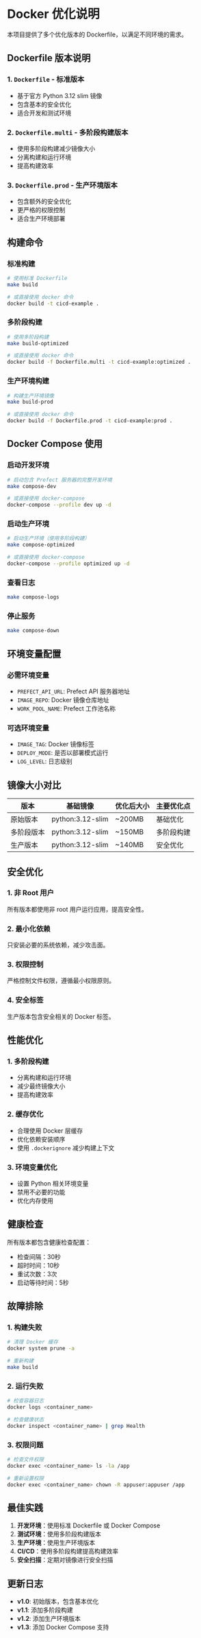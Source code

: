 # Docker 优化说明

本项目提供了多个优化版本的 Dockerfile，以满足不同环境的需求。

## Dockerfile 版本说明

### 1. `Dockerfile` - 标准版本
- 基于官方 Python 3.12 slim 镜像
- 包含基本的安全优化
- 适合开发和测试环境

### 2. `Dockerfile.multi` - 多阶段构建版本
- 使用多阶段构建减少镜像大小
- 分离构建和运行环境
- 提高构建效率

### 3. `Dockerfile.prod` - 生产环境版本
- 包含额外的安全优化
- 更严格的权限控制
- 适合生产环境部署

## 构建命令

### 标准构建
```bash
# 使用标准 Dockerfile
make build

# 或直接使用 docker 命令
docker build -t cicd-example .
```

### 多阶段构建
```bash
# 使用多阶段构建
make build-optimized

# 或直接使用 docker 命令
docker build -f Dockerfile.multi -t cicd-example:optimized .
```

### 生产环境构建
```bash
# 构建生产环境镜像
make build-prod

# 或直接使用 docker 命令
docker build -f Dockerfile.prod -t cicd-example:prod .
```

## Docker Compose 使用

### 启动开发环境
```bash
# 启动包含 Prefect 服务器的完整开发环境
make compose-dev

# 或直接使用 docker-compose
docker-compose --profile dev up -d
```

### 启动生产环境
```bash
# 启动生产环境（使用多阶段构建）
make compose-optimized

# 或直接使用 docker-compose
docker-compose --profile optimized up -d
```

### 查看日志
```bash
make compose-logs
```

### 停止服务
```bash
make compose-down
```

## 环境变量配置

### 必需环境变量
- `PREFECT_API_URL`: Prefect API 服务器地址
- `IMAGE_REPO`: Docker 镜像仓库地址
- `WORK_POOL_NAME`: Prefect 工作池名称

### 可选环境变量
- `IMAGE_TAG`: Docker 镜像标签
- `DEPLOY_MODE`: 是否以部署模式运行
- `LOG_LEVEL`: 日志级别

## 镜像大小对比

| 版本 | 基础镜像 | 优化后大小 | 主要优化点 |
|------|----------|------------|------------|
| 原始版本 | python:3.12-slim | ~200MB | 基础优化 |
| 多阶段版本 | python:3.12-slim | ~150MB | 多阶段构建 |
| 生产版本 | python:3.12-slim | ~140MB | 安全优化 |

## 安全优化

### 1. 非 Root 用户
所有版本都使用非 root 用户运行应用，提高安全性。

### 2. 最小化依赖
只安装必要的系统依赖，减少攻击面。

### 3. 权限控制
严格控制文件权限，遵循最小权限原则。

### 4. 安全标签
生产版本包含安全相关的 Docker 标签。

## 性能优化

### 1. 多阶段构建
- 分离构建和运行环境
- 减少最终镜像大小
- 提高构建效率

### 2. 缓存优化
- 合理使用 Docker 层缓存
- 优化依赖安装顺序
- 使用 `.dockerignore` 减少构建上下文

### 3. 环境变量优化
- 设置 Python 相关环境变量
- 禁用不必要的功能
- 优化内存使用

## 健康检查

所有版本都包含健康检查配置：
- 检查间隔：30秒
- 超时时间：10秒
- 重试次数：3次
- 启动等待时间：5秒

## 故障排除

### 1. 构建失败
```bash
# 清理 Docker 缓存
docker system prune -a

# 重新构建
make build
```

### 2. 运行失败
```bash
# 检查容器日志
docker logs <container_name>

# 检查健康状态
docker inspect <container_name> | grep Health
```

### 3. 权限问题
```bash
# 检查文件权限
docker exec <container_name> ls -la /app

# 重新设置权限
docker exec <container_name> chown -R appuser:appuser /app
```

## 最佳实践

1. **开发环境**：使用标准 Dockerfile 或 Docker Compose
2. **测试环境**：使用多阶段构建版本
3. **生产环境**：使用生产环境版本
4. **CI/CD**：使用多阶段构建提高构建效率
5. **安全扫描**：定期对镜像进行安全扫描

## 更新日志

- **v1.0**: 初始版本，包含基本优化
- **v1.1**: 添加多阶段构建
- **v1.2**: 添加生产环境版本
- **v1.3**: 添加 Docker Compose 支持